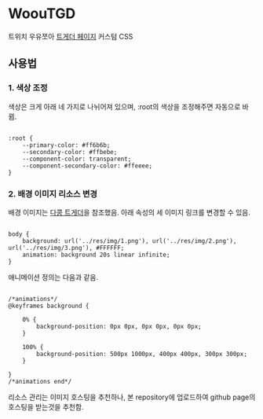 # WoouTGD
트위치 우유쪼아 [트게더 페이지](https://tgd.kr/woou012) 커스텀 CSS

## 사용법
### 1. 색상 조정
색상은 크게 아래 네 가지로 나뉘어져 있으며, :root의 색상을 조정해주면 자동으로 바뀜.
<pre><code>
:root {
	--primary-color: #ff6b6b;
	--secondary-color: #ffbebe;
	--component-color: transparent;
	--component-secondary-color: #ffeeee;
}
</code></pre>

### 2. 배경 이미지 리소스 변경
배경 이미지는 [다콩 트게더](https://tgd.kr/dakong_)을 참조했음. 아래 속성의 세 이미지 링크를 변경할 수 있음.
<pre><code>
body {
	background: url('../res/img/1.png'), url('../res/img/2.png'), url('../res/img/3.png'), #FFFFFF;
	animation: background 20s linear infinite;
}
</code></pre>

애니메이션 정의는 다음과 같음. 
<pre><code>
/*animations*/
@keyframes background {

    0% {
        background-position: 0px 0px, 0px 0px, 0px 0px;
    }

    100% {
        background-position: 500px 1000px, 400px 400px, 300px 300px;
    }

}
/*animations end*/
</code></pre>

리소스 관리는 이미지 호스팅을 추천하나, 본 repository에 업로드하여 github page의 호스팅을 받는것을 추천함.
